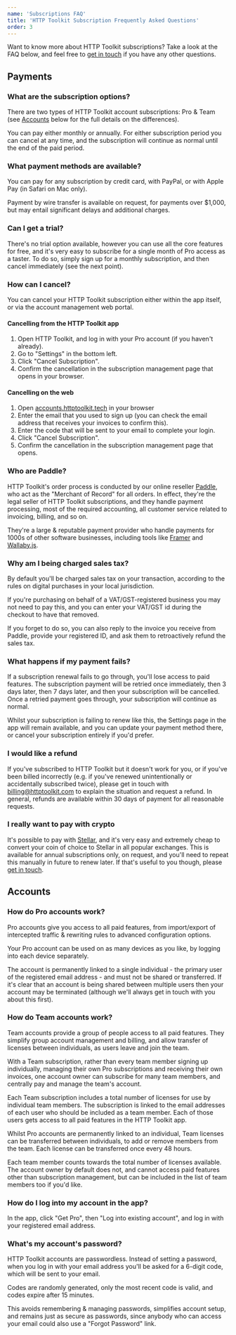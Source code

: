 ```yaml
---
name: 'Subscriptions FAQ'
title: 'HTTP Toolkit Subscription Frequently Asked Questions'
order: 3
---
```


Want to know more about HTTP Toolkit subscriptions? Take a look at the FAQ below, and feel free to [get in touch](/contact/) if you have any other questions.

## Payments

### What are the subscription options?

There are two types of HTTP Toolkit account subscriptions: Pro & Team (see [Accounts](#accounts) below for the full details on the differences).

You can pay either monthly or annually. For either subscription period you can cancel at any time, and the subscription will continue as normal until the end of the paid period.

### What payment methods are available?

You can pay for any subscription by credit card, with PayPal, or with Apple Pay (in Safari on Mac only).

Payment by wire transfer is available on request, for payments over $1,000, but may entail significant delays and additional charges.

### Can I get a trial?

There's no trial option available, however you can use all the core features for free, and it's very easy to subscribe for a single month of Pro access as a taster. To do so, simply sign up for a monthly subscription, and then cancel immediately (see the next point).

### How can I cancel?

You can cancel your HTTP Toolkit subscription either within the app itself, or via the account management web portal.

#### Cancelling from the HTTP Toolkit app

1. Open HTTP Toolkit, and log in with your Pro account (if you haven't already).
2. Go to "Settings" in the bottom left.
3. Click "Cancel Subscription".
4. Confirm the cancellation in the subscription management page that opens in your browser.

#### Cancelling on the web

1. Open [accounts.httptoolkit.tech](https://accounts.httptoolkit.tech) in your browser
2. Enter the email that you used to sign up (you can check the email address that receives your invoices to confirm this).
3. Enter the code that will be sent to your email to complete your login.
4. Click "Cancel Subscription".
5. Confirm the cancellation in the subscription management page that opens.

### Who are Paddle?

HTTP Toolkit's order process is conducted by our online reseller <a href="http://paddle.com">Paddle</a>, who act as the "Merchant of Record" for all orders. In effect, they're the legal seller of HTTP Toolkit subscriptions, and they handle payment processing, most of the required accounting, all customer service related to invoicing, billing, and so on.

They're a large & reputable payment provider who handle payments for 1000s of other software businesses, including tools like [Framer](https://www.framer.com/) and [Wallaby.js](https://wallabyjs.com/).

### Why am I being charged sales tax?

By default you'll be charged sales tax on your transaction, according to the rules on digital purchases in your local jurisdiction.

If you're purchasing on behalf of a VAT/GST-registered business you may not need to pay this, and you can enter your VAT/GST id during the checkout to have that removed.

If you forget to do so, you can also reply to the invoice you receive from Paddle, provide your registered ID, and ask them to retroactively refund the sales tax.

### What happens if my payment fails?

If a subscription renewal fails to go through, you'll lose access to paid features. The subscription payment will be retried once immediately, then 3 days later, then 7 days later, and then your subscription will be cancelled. Once a retried payment goes through, your subscription will continue as normal.

Whilst your subscription is failing to renew like this, the Settings page in the app will remain available, and you can update your payment method there, or cancel your subscription entirely if you'd prefer.

### I would like a refund

If you've subscribed to HTTP Toolkit but it doesn't work for you, or if you've been billed incorrectly (e.g. if you've renewed unintentionally or accidentally subscribed twice), please get in touch with billing@httptoolkit.com to explain the situation and request a refund. In general, refunds are available within 30 days of payment for all reasonable requests.

### I really want to pay with crypto

It's possible to pay with [Stellar](https://www.stellar.org/), and it's very easy and extremely cheap to convert your coin of choice to Stellar in all popular exchanges. This is available for annual subscriptions only, on request, and you'll need to repeat this manually in future to renew later. If that's useful to you though, please [get in touch](/contact).

## Accounts

### How do Pro accounts work?

Pro accounts give you access to all paid features, from import/export of intercepted traffic & rewriting rules to advanced configuration options.

Your Pro account can be used on as many devices as you like, by logging into each device separately.

The account is permanently linked to a single individual - the primary user of the registered email address - and must not be shared or transferred. If it's clear that an account is being shared between multiple users then your account may be terminated (although we'll always get in touch with you about this first).

### How do Team accounts work?

Team accounts provide a group of people access to all paid features. They simplify group account management and billing, and allow transfer of licenses between individuals, as users leave and join the team.

With a Team subscription, rather than every team member signing up individually, managing their own Pro subscriptions and receiving their own invoices, one account owner can subscribe for many team members, and centrally pay and manage the team's account.

Each Team subscription includes a total number of licenses for use by individual team members. The subscription is linked to the email addresses of each user who should be included as a team member. Each of those users gets access to all paid features in the HTTP Toolkit app.

Whilst Pro accounts are permanently linked to an individual, Team licenses can be transferred between individuals, to add or remove members from the team. Each license can be transferred once every 48 hours.

Each team member counts towards the total number of licenses available. The account owner by default does not, and cannot access paid features other than subscription management, but can be included in the list of team members too if you'd like.

### How do I log into my account in the app?

In the app, click "Get Pro", then "Log into existing account", and log in with your registered email address.

### What's my account's password?

HTTP Toolkit accounts are passwordless. Instead of setting a password, when you log in with your email address you'll be asked for a 6-digit code, which will be sent to your email.

Codes are randomly generated, only the most recent code is valid, and codes expire after 15 minutes.

This avoids remembering & managing passwords, simplifies account setup, and remains just as secure as passwords, since anybody who can access your email could also use a "Forgot Password" link.